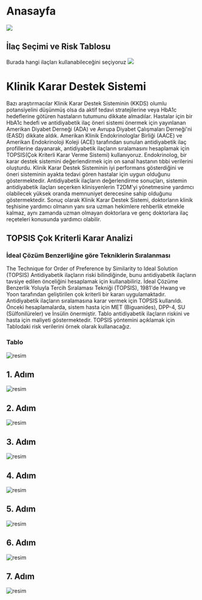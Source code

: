 # Anasayfa
![](https://github.com/hamzayakan/kararDestek/blob/main/resim/Anasayfa.PNG)
## İlaç Seçimi ve Risk Tablosu
Burada hangi ilaçları kullanabileceğini seçiyoruz
![](https://github.com/hamzayakan/kararDestek/blob/main/resim/RiskDeger.PNG)
# Klinik Karar Destek Sistemi
Bazı araştırmacılar Klinik Karar Destek Sisteminin (KKDS) olumlu potansiyelini 
düşünmüş olsa da aktif tedavi stratejilerine veya HbA1c hedeflerine götüren hastaların 
tutumunu dikkate almadılar. Hastalar için bir HbA1c hedefi ve antidiyabetik ilaç öneri 
sistemi önermek için yayınlanan Amerikan Diyabet Derneği (ADA) ve Avrupa 
Diyabet Çalışmaları Derneği'ni (EASD) dikkate aldık. Amerikan Klinik 
Endokrinologlar Birliği (AACE) ve Amerikan Endokrinoloji Koleji (ACE) tarafından 
sunulan antidiyabetik ilaç profillerine dayanarak, antidiyabetik ilaçların sıralamasını 
hesaplamak için TOPSIS(Çok Kriterli Karar Verme Sistemi)
kullanıyoruz. Endokrinolog, bir karar destek sistemini değerlendirmek için on sanal 
hastanın tıbbi verilerini oluşturdu. Klinik Karar Destek Sisteminin iyi performans 
gösterdiğini ve öneri sisteminin ayakta tedavi gören hastalar için uygun olduğunu 
göstermektedir. Antidiyabetik ilaçların değerlendirme sonuçları, sistemin 
antidiyabetik ilaçları seçerken klinisyenlerin T2DM'yi yönetmesine yardımcı 
olabilecek yüksek oranda memnuniyet derecesine sahip olduğunu 
göstermektedir. Sonuç olarak Klinik Karar Destek Sistemi, doktorların klinik teşhisine 
yardımcı olmanın yanı sıra uzman hekimlere rehberlik etmekle kalmaz, aynı zamanda 
uzman olmayan doktorlara ve genç doktorlara ilaç reçeteleri konusunda yardımcı 
olabilir.

## TOPSIS Çok Kriterli Karar Analizi 
### İdeal Çözüm Benzerliğine göre Tekniklerin Sıralanması
The Technique for Order of Preference by Similarity to Ideal Solution (TOPSIS) 
Antidiyabetik ilaçların riski bilindiğinde, bunu antidiyabetik ilaçların tavsiye edilen 
önceliğini hesaplamak için kullanabiliriz. İdeal Çözüme Benzerlik Yoluyla Tercih 
Sıralaması Tekniği (TOPSIS), 1981'de Hwang ve Yoon tarafından geliştirilen çok
kriterli bir kararı uygulamaktadır. Antidiyabetik ilaçların sıralamasına 
karar vermek için TOPSIS kullanıldı.
Önceki hesaplamalarda, sistem hasta için MET (Biguanides), DPP-4, SU 
(Sülfonilüreler) ve İnsülin önermiştir. Tablo antidiyabetik ilaçların riskini ve hasta
için maliyeti göstermektedir. TOPSIS yöntemini açıklamak için Tablodaki risk
verilerini örnek olarak kullanacağız.

### Tablo
![resim](https://github.com/hamzayakan/kararDestek/blob/main/resim/IlacRiskVeMaliyet.PNG)<br/>
## 1. Adım
![resim](https://github.com/hamzayakan/kararDestek/blob/main/resim/1_adim.PNG)<br/>
## 2. Adım
![resim](https://github.com/hamzayakan/kararDestek/blob/main/resim/2_adim.PNG)<br/>
## 3. Adım
![resim](https://github.com/hamzayakan/kararDestek/blob/main/resim/3_adim.PNG)<br/>
## 4. Adım
![resim](https://github.com/hamzayakan/kararDestek/blob/main/resim/4_adim.PNG)<br/>
## 5. Adım
![resim](https://github.com/hamzayakan/kararDestek/blob/main/resim/5_adim.PNG)<br/>
## 6. Adım
![resim](https://github.com/hamzayakan/kararDestek/blob/main/resim/6_adim.PNG)<br/>
## 7. Adım
![resim](https://github.com/hamzayakan/kararDestek/blob/main/resim/7_adim.PNG)<br/>
